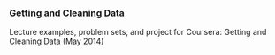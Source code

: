 ### Getting and Cleaning Data

Lecture examples, problem sets, and project for Coursera: Getting and Cleaning Data (May 2014)
